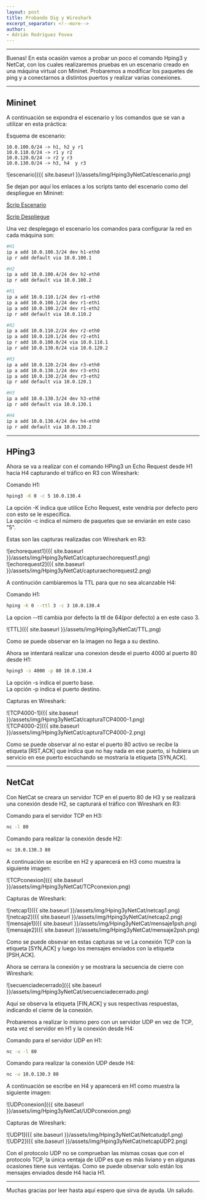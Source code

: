 ```yaml
---
layout: post
title: Probando Dig y Wireshark
excerpt_separator: <!--more-->
author:
- Adrián Rodríguez Povea
---
```


***

Buenas! En esta ocasión vamos a probar un poco el comando Hping3 y  NetCat, con los cuales realizaremos pruebas en un escenario creado en una máquina virtual con Mininet. Probaremos a modificar los paquetes de ping y a conectarnos a distintos puertos y realizar varias conexiones.

***

<!--more-->

## Mininet

A continuación se expondra el escenario y los comandos que se van a utilizar en esta práctica:    

Esquema de escenario:    

`10.0.100.0/24 -> h1, h2 y r1`    
`10.0.110.0/24 -> r1 y r2`    
`10.0.120.0/24 -> r2 y r3`    
`10.0.130.0/24 -> h3, h4  y r3`    

![escenario]({{ site.baseurl }}/assets/img/Hping3yNetCat/escenario.png)

Se dejan por aquí los enlaces a los scripts tanto del escenario como del despliegue en Mininet:    

[Scrip Escenario](https://github.com/arpovea/arpovea.github.io/blob/master/assets/img/Hping3yNetCat/escenariotrasnporte2.mn)

[Scrip Despliegue](https://github.com/arpovea/arpovea.github.io/blob/master/assets/img/Hping3yNetCat/escenariotrasnporte2.py)

Una vez desplegago el escenario los comandos para configurar la red en cada máquina son:    

```bash
#H1 
ip a add 10.0.100.3/24 dev h1-eth0
ip r add default via 10.0.100.1

#H2
ip a add 10.0.100.4/24 dev h2-eth0
ip r add default via 10.0.100.2

#R1
ip a add 10.0.110.1/24 dev r1-eth0
ip a add 10.0.100.1/24 dev r1-eth1
ip a add 10.0.100.2/24 dev r1-eth2
ip r add default via 10.0.110.2

#R2
ip a add 10.0.110.2/24 dev r2-eth0
ip a add 10.0.120.1/24 dev r2-eth1
ip r add 10.0.100.0/24 via 10.0.110.1
ip r add 10.0.130.0/24 via 10.0.120.2

#R3
ip a add 10.0.120.2/24 dev r3-eth0
ip a add 10.0.130.1/24 dev r3-eth1
ip a add 10.0.130.2/24 dev r3-eth2
ip r add default via 10.0.120.1

#H3
ip a add 10.0.130.3/24 dev h3-eth0
ip r add default via 10.0.130.1

#H4
ip a add 10.0.130.4/24 dev h4-eth0
ip r add default via 10.0.130.2
```    

***

## HPing3

Ahora se va a realizar con el comando HPing3 un Echo Request desde H1 hacia H4 capturando el tráfico en R3 con Wireshark:    

Comando H1:

```bash
hping3 -K 0 -c 5 10.0.130.4
```
La opción -K indica que utilice Echo Request, este vendria por defecto pero con esto se le especifica.    
La opción -c indica el número de paquetes que se enviarán en este caso "5".     

Estas son las capturas realizadas con Wireshark en R3:    

![echorequest1]({{ site.baseurl }}/assets/img/Hping3yNetCat/capturaechorequest1.png)    
![echorequest2]({{ site.baseurl }}/assets/img/Hping3yNetCat/capturaechorequest2.png)    

A continución cambiaremos la TTL para que no sea alcanzable H4:    

Comando H1:    

```bash
hping -K 0 --ttl 3 -c 3 10.0.130.4
```

La opcion --ttl cambia por defecto la ttl de 64(por defecto) a en este caso 3.

![TTL]({{ site.baseurl }}/assets/img/Hping3yNetCat/TTL.png)

Como se puede observar en la imagen no llega a su destino.    


Ahora se intentará realizar una conexion desde el puerto 4000 al puerto 80 desde H1:    
```bash
hping3 -s 4000 -p 80 10.0.130.4
```

La opción -s indica el puerto base.    
La opción -p indica el puerto destino.    

Capturas en Wireshark:

![TCP4000-1]({{ site.baseurl }}/assets/img/Hping3yNetCat/capturaTCP4000-1.png)    
![TCP4000-2]({{ site.baseurl }}/assets/img/Hping3yNetCat/capturaTCP4000-2.png)    

Como se puede observar al no estar el puerto 80 activo se recibe la etiqueta [RST,ACK] que indica que no hay nada en ese puerto, si hubiera un servicio en ese puerto escuchando se mostraría la etiqueta [SYN,ACK].    


*** 

## NetCat

Con NetCat se creara un servidor TCP en el puerto 80 de H3 y se realizará una conexión desde H2, se capturará el tráfico con Wireshark en R3:    

Comando para el servidor TCP en H3:    
```bash
nc -l 80
```
Comando para realizar la conexión desde H2:    
```bash
nc 10.0.130.3 80
```
A continuación se escribe en H2 y aparecerá en H3 como muestra la siguiente imagen:

![TCPconexion]({{ site.baseurl }}/assets/img/Hping3yNetCat/TCPconexion.png)    

Capturas de Wireshark:    

![netcap1]({{ site.baseurl }}/assets/img/Hping3yNetCat/netcap1.png)    
![netcap2]({{ site.baseurl }}/assets/img/Hping3yNetCat/netcap2.png)    
![mensaje1]({{ site.baseurl }}/assets/img/Hping3yNetCat/mensaje1psh.png)    
![mensaje2]({{ site.baseurl }}/assets/img/Hping3yNetCat/mensaje2psh.png)    

Como se puede obsevar en estas capturas se ve La conexión TCP con la etiqueta [SYN,ACK] y luego los mensajes enviados con la etiqueta [PSH,ACK].    

Ahora se cerrara la conexión y se mostrara la secuencia de cierre con Wireshark:    

![secuenciadecerrado]({{ site.baseurl }}/assets/img/Hping3yNetCat/secuenciadecerrado.png)    

Aquí se observa la etiqueta [FIN,ACK] y sus respectivas respuestas, indicando el cierre de la conexión.    


Probaremos a realizar lo mismo pero con un servidor UDP en vez de TCP, esta vez el servidor en H1 y la conexión desde H4:    

Comando para el servidor UDP en H1:    
```bash
nc -u -l 80
```
Comando para realizar la conexión UDP desde H4:    
```bash
nc -u 10.0.130.3 80
```
A continuación se escribe en H4 y aparecerá en H1 como muestra la siguiente imagen:    

![UDPconexion]({{ site.baseurl }}/assets/img/Hping3yNetCat/UDPconexion.png)    

Capturas de Wireshark:    

![UDP1]({{ site.baseurl }}/assets/img/Hping3yNetCat/Netcatudp1.png)    
![UDP2]({{ site.baseurl }}/assets/img/Hping3yNetCat/netcapUDP2.png)    

Con el protocolo UDP no se comprueban las mismas cosas que con el protocolo TCP, la única ventaja de UDP es que es más liviano y en algunas ocasiones tiene sus ventajas. Como se puede observar solo están los mensajes enviados desde H4 hacia H1.    

***

Muchas gracias por leer hasta aquí espero que sirva de ayuda. Un saludo.    